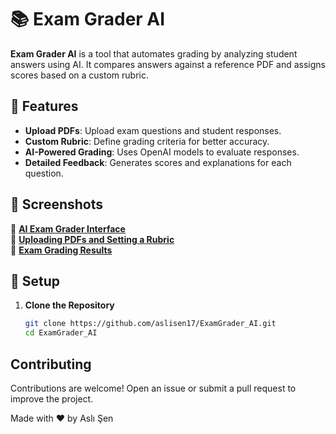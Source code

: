 # 📚 Exam Grader AI  

**Exam Grader AI** is a tool that automates grading by analyzing student answers using AI. It compares answers against a reference PDF and assigns scores based on a custom rubric.  

## 🚀 Features  
- **Upload PDFs**: Upload exam questions and student responses.  
- **Custom Rubric**: Define grading criteria for better accuracy.  
- **AI-Powered Grading**: Uses OpenAI models to evaluate responses.  
- **Detailed Feedback**: Generates scores and explanations for each question.  

## 📸 Screenshots  
🔹 **[AI Exam Grader Interface](https://github.com/aslisen17/ExamGrader_AI/issues/1#issue-2910172333)**  
🔹 **[Uploading PDFs and Setting a Rubric](https://github.com/aslisen17/ExamGrader_AI/issues/2#issue-2910175446)**  
🔹 **[Exam Grading Results](https://github.com/aslisen17/ExamGrader_AI/issues/3#issue-2910184138)**  

## 🔧 Setup  
1. **Clone the Repository**  
   ```bash
   git clone https://github.com/aslisen17/ExamGrader_AI.git
   cd ExamGrader_AI

## Contributing

Contributions are welcome! Open an issue or submit a pull request to improve the project.

Made with ❤️ by Aslı Şen